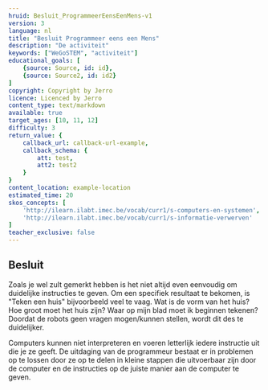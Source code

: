 ```yaml
---
hruid: Besluit_ProgrammeerEensEenMens-v1
version: 3
language: nl
title: "Besluit Programmeer eens een Mens"
description: "De activiteit"
keywords: ["WeGoSTEM", "activiteit"]
educational_goals: [
    {source: Source, id: id}, 
    {source: Source2, id: id2}
]
copyright: Copyright by Jerro
licence: Licenced by Jerro
content_type: text/markdown
available: true
target_ages: [10, 11, 12]
difficulty: 3
return_value: {
    callback_url: callback-url-example,
    callback_schema: {
        att: test,
        att2: test2
    }
}
content_location: example-location
estimated_time: 20
skos_concepts: [
    'http://ilearn.ilabt.imec.be/vocab/curr1/s-computers-en-systemen', 
    'http://ilearn.ilabt.imec.be/vocab/curr1/s-informatie-verwerven'
]
teacher_exclusive: false
---
```


## Besluit

Zoals je wel zult gemerkt hebben is het niet altijd even eenvoudig om duidelijke instructies te geven. Om een specifiek resultaat te bekomen, is "Teken een huis" bijvoorbeeld veel te vaag. Wat is de vorm van het huis? Hoe groot moet het huis zijn? Waar op mijn blad moet ik beginnen tekenen? Doordat de robots geen vragen mogen/kunnen stellen, wordt dit des te duidelijker.

Computers kunnen niet interpreteren en voeren letterlijk iedere instructie uit die je ze geeft. De uitdaging van de programmeur bestaat er in problemen op te lossen door ze op te delen in kleine stappen die uitvoerbaar zijn door de computer en de instructies op de juiste manier aan de computer te geven.